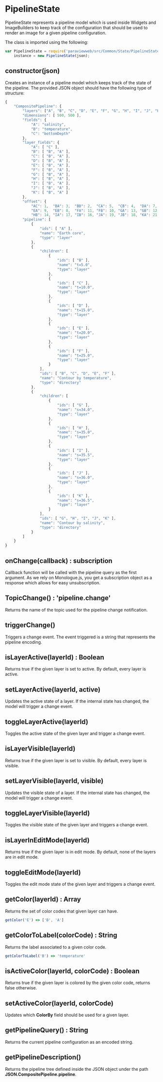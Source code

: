# PipelineState

PipelineState represents a pipeline model which is used inside
Widgets and ImageBuilders to keep track of the configuration that should be
used to render an image for a given pipeline configuration.

The class is imported using the following:

```js
var PipelineState = require('paraviewweb/src/Common/State/PipelineState'),
    instance = new PipelineState(json);
```

## constructor(json)

Creates an instance of a pipeline model which keeps track of the
state of the pipeline.
The provided JSON object should have the following type of structure:

```js
{
    "CompositePipeline": {
        "layers": ["A", "B", "C", "D", "E", "F", "G", "H", "I", "J", "K"],
        "dimensions": [ 500, 500 ],
        "fields": {
            "A": "salinity",
            "B": "temperature",
            "C": "bottomDepth"
        },
        "layer_fields": {
            "A": [ "C" ],
            "B": [ "B", "A" ],
            "C": [ "B", "A" ],
            "D": [ "B", "A" ],
            "E": [ "B", "A" ],
            "F": [ "B", "A" ],
            "G": [ "B", "A" ],
            "H": [ "B", "A" ],
            "I": [ "B", "A" ],
            "J": [ "B", "A" ],
            "K": [ "B", "A" ]
        },
        "offset": {
            "AC": 1,  "BA": 3,  "BB": 2,  "CA": 5,  "CB": 4,  "DA": 7,  "DB": 6,
            "EA": 9,  "EB": 8,  "FA": 11, "FB": 10, "GA": 13, "GB": 12, "HA": 15,
            "HB": 14, "IA": 17, "IB": 16, "JA": 19, "JB": 18, "KA": 21, "KB": 20
        "pipeline": [
            {
                "ids": [ "A" ],
                "name": "Earth core",
                "type": "layer"
            },
            {
                "children": [
                    {
                        "ids": [ "B" ],
                        "name": "t=5.0",
                        "type": "layer"
                    },
                    {
                        "ids": [ "C" ],
                        "name": "t=10.0",
                        "type": "layer"
                    },
                    {
                        "ids": [ "D" ],
                        "name": "t=15.0",
                        "type": "layer"
                    },
                    {
                        "ids": [ "E" ],
                        "name": "t=20.0",
                        "type": "layer"
                    },
                    {
                        "ids": [ "F" ],
                        "name": "t=25.0",
                        "type": "layer"
                    }
                ],
                "ids": [ "B", "C", "D", "E", "F" ],
                "name": "Contour by temperature",
                "type": "directory"
            },
            {
                "children": [
                    {
                        "ids": [ "G" ],
                        "name": "s=34.0",
                        "type": "layer"
                    },
                    {
                        "ids": [ "H" ],
                        "name": "s=35.0",
                        "type": "layer"
                    },
                    {
                        "ids": [ "I" ],
                        "name": "s=35.5",
                        "type": "layer"
                    },
                    {
                        "ids": [ "J" ],
                        "name": "s=36.0",
                        "type": "layer"
                    },
                    {
                        "ids": [ "K" ],
                        "name": "s=36.5",
                        "type": "layer"
                    }
                ],
                "ids": [ "G", "H", "I", "J", "K" ],
                "name": "Contour by salinity",
                "type": "directory"
            }
        ]
    }
}
```

## onChange(callback) : subscription

Callback function will be called with the pipeline query as the first argument.
As we rely on Monologue.js, you get a subscription object as a
response which allows for easy unsubscription.

## TopicChange() : 'pipeline.change'

Returns the name of the topic used for the pipeline change notification.

## triggerChange()

Triggers a change event. The event triggered is a string
that represents the pipeline encoding.

## isLayerActive(layerId) : Boolean

Returns true if the given layer is set to active.
By default, every layer is active.

## setLayerActive(layerId, active)

Updates the active state of a layer.
If the internal state has changed, the model will trigger a change event.

## toggleLayerActive(layerId)

Toggles the active state of the given layer and trigger a change event.

## isLayerVisible(layerId)

Returns true if the given layer is set to visible. By default, every layer is visible.

## setLayerVisible(layerId, visible)

Updates the visible state of a layer.
If the internal state has changed, the model will trigger a change event.

## toggleLayerVisible(layerId)

Toggles the visible state of the given layer and triggers a change event.

## isLayerInEditMode(layerId)

Returns true if the given layer is in edit mode. By default, none of the layers are in edit mode.

## toggleEditMode(layerId)

Toggles the edit mode state of the given layer and triggers a change event.

## getColor(layerId) : Array

Returns the set of color codes that given layer can have.

```js
getColor('E') => ['B', 'A']
```

## getColorToLabel(colorCode) : String

Returns the label associated to a given color code.

```js
getColorToLabel('B') => 'temperature'
```

## isActiveColor(layerId, colorCode) : Boolean

Returns true if the given layer is colored by the
given color code, returns false otherwise.

## setActiveColor(layerId, colorCode)

Updates which __ColorBy__ field should be used for a given layer.

## getPipelineQuery() : String

Returns the current pipeline configuration as an encoded string.

## getPipelineDescription()

Returns the pipeline tree defined inside the JSON object under the path __JSON.CompositePipeline.pipeline__.
